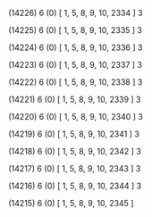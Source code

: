 (14226) 6 (0) [ 1, 5, 8, 9, 10, 2334 ] 3 


(14225) 6 (0) [ 1, 5, 8, 9, 10, 2335 ] 3 


(14224) 6 (0) [ 1, 5, 8, 9, 10, 2336 ] 3 


(14223) 6 (0) [ 1, 5, 8, 9, 10, 2337 ] 3 


(14222) 6 (0) [ 1, 5, 8, 9, 10, 2338 ] 3 


(14221) 6 (0) [ 1, 5, 8, 9, 10, 2339 ] 3 


(14220) 6 (0) [ 1, 5, 8, 9, 10, 2340 ] 3 


(14219) 6 (0) [ 1, 5, 8, 9, 10, 2341 ] 3 


(14218) 6 (0) [ 1, 5, 8, 9, 10, 2342 ] 3 


(14217) 6 (0) [ 1, 5, 8, 9, 10, 2343 ] 3 


(14216) 6 (0) [ 1, 5, 8, 9, 10, 2344 ] 3 


(14215) 6 (0) [ 1, 5, 8, 9, 10, 2345 ]  

